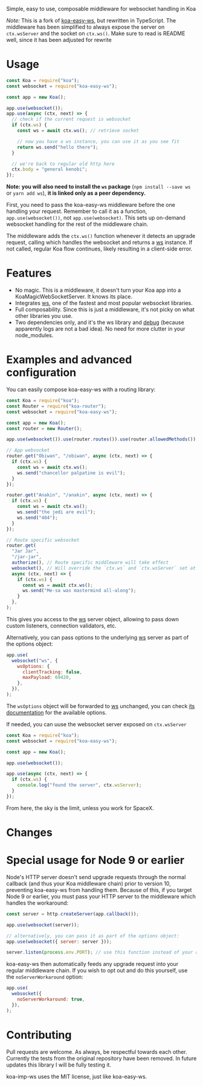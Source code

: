 Simple, easy to use, composable middleware for websocket handling in Koa

_Note:_
This is a fork of [koa-easy-ws](https://github.com/b3nsn0w/koa-easy-ws), but rewritten in TypeScript. The middleware has been simplified to always expose the server on `ctx.wsServer` and the socket on `ctx.ws()`. Make sure to read is README well, since it has been adjusted for rewrite

# Usage

```javascript
const Koa = require("koa");
const websocket = require("koa-easy-ws");

const app = new Koa();

app.use(websocket());
app.use(async (ctx, next) => {
  // check if the current request is websocket
  if (ctx.ws) {
    const ws = await ctx.ws(); // retrieve socket

    // now you have a ws instance, you can use it as you see fit
    return ws.send("hello there");
  }

  // we're back to regular old http here
  ctx.body = "general kenobi";
});
```

**Note: you will also need to install the `ws` package** (`npm install --save ws` or `yarn add ws`), **it is linked only as a peer dependency.**

First, you need to pass the koa-easy-ws middleware before the one handling your request. Remember to call it as a function, `app.use(websocket())`, not `app.use(websocket)`. This sets up on-demand websocket handling for the rest of the middleware chain.

The middleware adds the `ctx.ws()` function whenever it detects an upgrade request, calling which handles the websocket and returns a [ws][ws] instance. If not called, regular Koa flow continues, likely resulting in a client-side error.

# Features

- No magic. This is a middleware, it doesn't turn your Koa app into a KoaMagicWebSocketServer. It knows its place.
- Integrates [ws][ws], one of the fastest and most popular websocket libraries.
- Full composability. Since this is just a middleware, it's not picky on what other libraries you use.
- Two dependencies only, and it's the ws library and [debug][debug] (because apparently logs are not a bad idea). No need for more clutter in your node_modules.

# Examples and advanced configuration

You can easily compose koa-easy-ws with a routing library:

```javascript
const Koa = require("koa");
const Router = require("koa-router");
const websocket = require("koa-easy-ws");

const app = new Koa();
const router = new Router();

app.use(websocket()).use(router.routes()).use(router.allowedMethods());

// App websocket
router.get("Obiwan", "/obiwan", async (ctx, next) => {
  if (ctx.ws) {
    const ws = await ctx.ws();
    ws.send("chancellor palpatine is evil");
  }
});

router.get("Anakin", "/anakin", async (ctx, next) => {
  if (ctx.ws) {
    const ws = await ctx.ws();
    ws.send("the jedi are evil");
    ws.send("404");
  }
});

// Route specific websocket
router.get(
  "Jar Jar",
  "/jar-jar",
  authorize(), // Route specific middleware will take effect
  websocket(), // Will override the `ctx.ws` and `ctx.wsServer` set at the toplevel middleware
  async (ctx, next) => {
    if (ctx.ws) {
      const ws = await ctx.ws();
      ws.send("Me-sa was mastermind all-along");
    }
  },
);
```

This gives you access to the [ws][ws] server object, allowing to pass down custom listeners, connection validators, etc.

Alternatively, you can pass options to the underlying [ws][ws] server as part of the options object:

```javascript
app.use(
  websocket("ws", {
    wsOptions: {
      clientTracking: false,
      maxPayload: 69420,
    },
  }),
);
```

The `wsOptions` object will be forwarded to [ws][ws] unchanged, you can check [its documentation][ws] for the available options.

If needed, you can uuse the websocket server exposed on `ctx.wsServer`

```javascript
const Koa = require("koa");
const websocket = require("koa-easy-ws");

const app = new Koa();

app.use(websocket());

app.use(async (ctx, next) => {
  if (ctx.ws) {
    console.log("found the server", ctx.wsServer);
  }
});
```

From here, the sky is the limit, unless you work for SpaceX.

# Changes

# Special usage for Node 9 or earlier

Node's HTTP server doesn't send upgrade requests through the normal callback (and thus your Koa middleware chain) prior to version 10, preventing koa-easy-ws from handling them. Because of this, if you target Node 9 or earlier, you must pass your HTTP server to the middleware which handles the workaround:

```javascript
const server = http.createServer(app.callback());

app.use(websocket(server));

// alternatively, you can pass it as part of the options object:
app.use(websocket({ server: server }));

server.listen(process.env.PORT); // use this function instead of your app.listen() call
```

koa-easy-ws then automatically feeds any upgrade request into your regular middleware chain. If you wish to opt out and do this yourself, use the `noServerWorkaround` option:

```javascript
app.use(
  websocket({
    noServerWorkaround: true,
  }),
);
```

# Contributing

Pull requests are welcome. As always, be respectful towards each other. Currently the tests from the original repository have been removed. In future updates this library I will be fully testing it.

koa-imp-ws uses the MIT license, just like koa-easy-ws.

[ws]: https://github.com/websockets/ws
[debug]: https://github.com/visionmedia/debug
